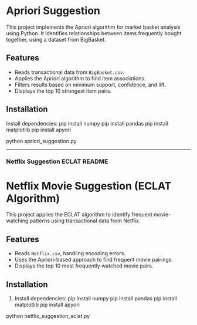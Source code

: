# Apriori Suggestion

This project implements the Apriori algorithm for market basket analysis using Python. It identifies relationships between items frequently bought together, using a dataset from BigBasket.

## Features
- Reads transactional data from `BigBasket.csv`.
- Applies the Apriori algorithm to find item associations.
- Filters results based on minimum support, confidence, and lift.
- Displays the top 10 strongest item pairs.

## Installation
 Install dependencies:
 pip install numpy 
 pip install pandas 
 pip install matplotlib 
 pip install apyori

python apriori_suggestion.py



---

### **Netflix Suggestion ECLAT README**

# Netflix Movie Suggestion (ECLAT Algorithm)

This project applies the ECLAT algorithm to identify frequent movie-watching patterns using transactional data from Netflix.

## Features
- Reads `Netflix.csv`, handling encoding errors.
- Uses the Apriori-based approach to find frequent movie pairings.
- Displays the top 10 most frequently watched movie pairs.

## Installation
1. Install dependencies:
   pip install numpy
   pip install pandas
   pip install matplotlib
   pip install apyori

python netflix_suggestion_eclat.py


